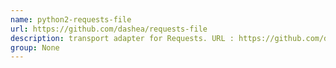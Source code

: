```yaml
---
name: python2-requests-file
url: https://github.com/dashea/requests-file
description: transport adapter for Requests. URL : https://github.com/dashea/requests-file Groups : None
group: None
---
```

